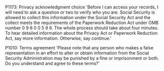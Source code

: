 P1173: Privacy acknowledgment choice
'Before I can access your records, I will need to ask a question or two to verify who you are. Social Security is allowed to collect this information under the Social Security Act and the collect meets the requirements of the Paperwork Reduction Act under OMB number 0 9 6 0 0 5 9 6. The whole process should take about four minutes. To hear detailed information about the Privacy Act or Paperwork Reduction Act, say more information. Otherwise, say continue.'

P1010: Terms agreement
'Please note that any person who makes a false representation in an effort to alter or obtain information from the Social Security Administration may be punished by a fine or imprisonment or both. Do you understand and agree to these terms?'
